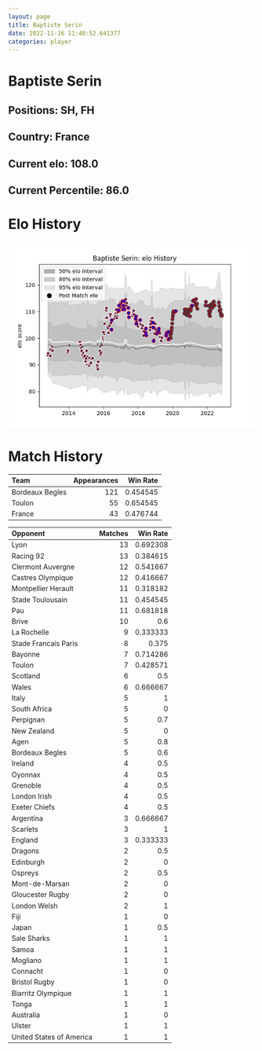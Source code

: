 ```yaml
---  
layout: page  
title: Baptiste Serin  
date: 2022-11-16 11:40:52.641377  
categories: player  
---
```

# Baptiste Serin

## Positions: SH, FH

## Country: France

## Current elo: 108.0

## Current Percentile: 86.0

# Elo History


![elo history](history_BaptisteSerin.png)
# Match History


| Team            |   Appearances |   Win Rate |
|:----------------|--------------:|-----------:|
| Bordeaux Begles |           121 |   0.454545 |
| Toulon          |            55 |   0.654545 |
| France          |            43 |   0.476744 |

| Opponent                 |   Matches |   Win Rate |
|:-------------------------|----------:|-----------:|
| Lyon                     |        13 |   0.692308 |
| Racing 92                |        13 |   0.384615 |
| Clermont Auvergne        |        12 |   0.541667 |
| Castres Olympique        |        12 |   0.416667 |
| Montpellier Herault      |        11 |   0.318182 |
| Stade Toulousain         |        11 |   0.454545 |
| Pau                      |        11 |   0.681818 |
| Brive                    |        10 |   0.6      |
| La Rochelle              |         9 |   0.333333 |
| Stade Francais Paris     |         8 |   0.375    |
| Bayonne                  |         7 |   0.714286 |
| Toulon                   |         7 |   0.428571 |
| Scotland                 |         6 |   0.5      |
| Wales                    |         6 |   0.666667 |
| Italy                    |         5 |   1        |
| South Africa             |         5 |   0        |
| Perpignan                |         5 |   0.7      |
| New Zealand              |         5 |   0        |
| Agen                     |         5 |   0.8      |
| Bordeaux Begles          |         5 |   0.6      |
| Ireland                  |         4 |   0.5      |
| Oyonnax                  |         4 |   0.5      |
| Grenoble                 |         4 |   0.5      |
| London Irish             |         4 |   0.5      |
| Exeter Chiefs            |         4 |   0.5      |
| Argentina                |         3 |   0.666667 |
| Scarlets                 |         3 |   1        |
| England                  |         3 |   0.333333 |
| Dragons                  |         2 |   0.5      |
| Edinburgh                |         2 |   0        |
| Ospreys                  |         2 |   0.5      |
| Mont-de-Marsan           |         2 |   0        |
| Gloucester Rugby         |         2 |   0        |
| London Welsh             |         2 |   1        |
| Fiji                     |         1 |   0        |
| Japan                    |         1 |   0.5      |
| Sale Sharks              |         1 |   1        |
| Samoa                    |         1 |   1        |
| Mogliano                 |         1 |   1        |
| Connacht                 |         1 |   0        |
| Bristol Rugby            |         1 |   0        |
| Biarritz Olympique       |         1 |   1        |
| Tonga                    |         1 |   1        |
| Australia                |         1 |   0        |
| Ulster                   |         1 |   1        |
| United States of America |         1 |   1        |